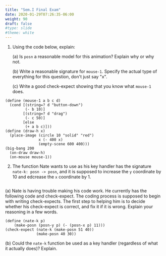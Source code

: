 ```yaml
---
title: "Sem.I Final Exam"
date: 2020-01-29T07:26:35-06:00
weight: 90
draft: false
#type: slide
#theme: white
---
```


1. Using the code below, explain:

    (a) Is `posn` a reasonable model for this animation? Explain why
    or why not.
    
    
    (b) Write a reasonable signature for `mouse-1`. Specify the actual
    type of everything for this question, don't just say "x".
    
    (c) Write a good check-expect showing that you know what `mouse-1`
    does. 
    

```racket
(define (mouse-1 a b c d)
  (cond [(string=? d "button-down")
         (- b 10)]
        [(string=? d "drag")
         (- c 50)]
        [else
         (+ a b c)]))
(define (draw-h x)
  (place-image (circle 10 "solid" "red")
               x (- 400 x)
               (empty-scene 600 400)))
(big-bang 200
  (on-draw draw-h)
  (on-mouse mouse-1))
```


2. The function Nate wants to use as his key handler has the signature
   `nate-k: posn -> posn`, and it is supposed to increase the `y`
   coordinate by 10 and edcrease the `x` coordinate by 1.
   
```racket
```

(a) Nate is having trouble making his code work. He currently has the
following code and check-expect. The coding process is supposed to
begin with writing check-expects. The first step to helping him is to
decide whether his check-expect is correct, and fix it if it is
wrong. Explain your reasoning in a few words.

```racket
(define (nate-k p)
    (make-posn (posn-y p) (- (posn-x p) 11)))
(check-expect (nate-k (make-posn 51 40))
              (make-posn 40 30))
```


(b) Could the `nate-k` function be used as a key handler (regardless
of what it actually does)? Explain.


